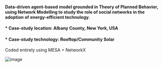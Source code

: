 #### Data-driven agent-based model grounded in Theory of Planned Behavior, using Network Modelling to study the role of social networks in the adoption of energy-efficient technology. 

#### * Case-study location: Albany County, New York, USA
#### * Case-study technology: Rooftop/Community Solar 

Coded entirely using MESA + NetworkX 

![image](https://user-images.githubusercontent.com/55314141/123116455-36115380-d441-11eb-8d3d-26e28b801ee9.png)
